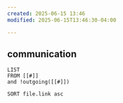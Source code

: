 ```yaml
---
created: 2025-06-15 13:46
modified: 2025-06-15T13:46:30-04:00

---
```

## communication

```dataview
LIST
FROM [[#]]
and !outgoing([[#]])

SORT file.link asc
```
